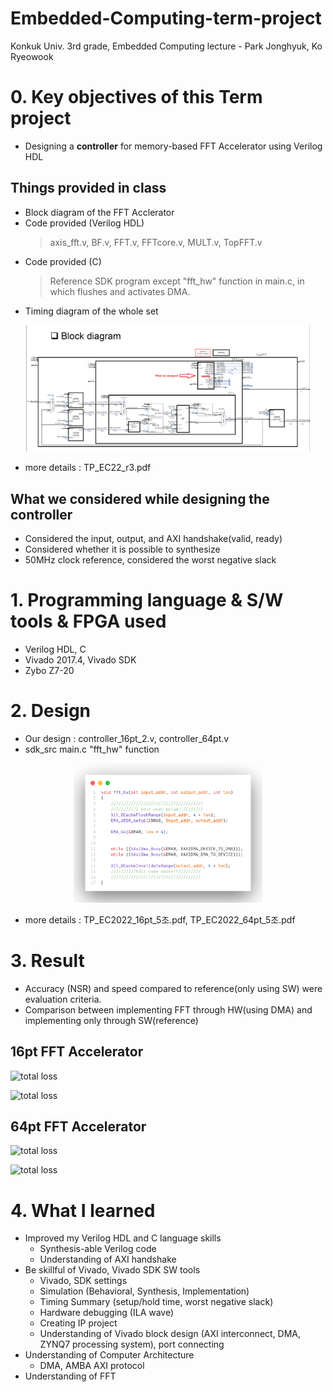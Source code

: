 # Embedded-Computing-term-project
Konkuk Univ. 3rd grade, Embedded Computing lecture - Park Jonghyuk, Ko Ryeowook

# 0. Key objectives of this Term project 
* Designing a __controller__ for memory-based FFT Accelerator using Verilog HDL

## Things provided in class
* Block diagram of the FFT Acclerator 
* Code provided (Verilog HDL)
    > axis_fft.v, BF.v, FFT.v, FFTcore.v, MULT.v, TopFFT.v 
* Code provided (C)
    > Reference SDK program 
    > except "fft_hw" function in main.c, in which flushes and activates DMA. 
* Timing diagram of the whole set

<p align="center">
  <img src="/images/block_diagram.png" width="90%" height="90%" title="total loss" alt="total loss"></img>
</p>

+ more details : TP_EC22_r3.pdf

## What we considered while designing the controller
* Considered the input, output, and AXI handshake(valid, ready)
* Considered whether it is possible to synthesize 
* 50MHz clock reference, considered the worst negative slack

# 1. Programming language & S/W tools & FPGA used
* Verilog HDL, C
* Vivado 2017.4, Vivado SDK
* Zybo Z7-20

# 2. Design
* Our design : controller_16pt_2.v, controller_64pt.v
* sdk_src main.c "fft_hw" function

<p align="center">
  <img src="/images/fft_hw.png" width="60%" height="60%" title="total loss" alt="total loss"></img>
</p>

+ more details : TP_EC2022_16pt_5조.pdf, TP_EC2022_64pt_5조.pdf

# 3. Result
* Accuracy (NSR) and speed compared to reference(only using SW) were evaluation criteria.
* Comparison between implementing FFT through HW(using DMA) and implementing only through SW(reference)

## 16pt FFT Accelerator

<img src="/images/16pt_result1.png" width="70%" height="70%" title="total loss" alt="total loss"></img>

<img src="/images/16pt_result2.png" width="70%" height="70%" title="total loss" alt="total loss"></img>

## 64pt FFT Accelerator

<img src="/images/64pt_result1.png" width="70%" height="70%" title="total loss" alt="total loss"></img>

<img src="/images/64pt_result2.png" width="70%" height="70%" title="total loss" alt="total loss"></img>

# 4. What I learned
* Improved my Verilog HDL and C language skills
    + Synthesis-able Verilog code 
    + Understanding of AXI handshake
* Be skillful of Vivado, Vivado SDK SW tools
    + Vivado, SDK settings
    + Simulation (Behavioral, Synthesis, Implementation)
    + Timing Summary (setup/hold time, worst negative slack)
    + Hardware debugging (ILA wave)
    + Creating IP project
    + Understanding of Vivado block design (AXI interconnect, DMA, ZYNQ7 processing system), port connecting
* Understanding of Computer Architecture
    + DMA, AMBA AXI protocol
* Understanding of FFT
